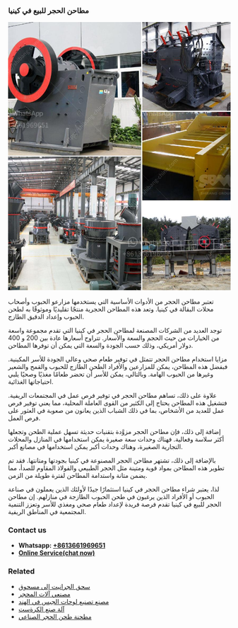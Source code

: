 <h3>مطاحن الحجر للبيع في كينيا</h3><img src='1701853937.jpg' alt=''><p>تعتبر مطاحن الحجر من الأدوات الأساسية التي يستخدمها مزارعو الحبوب وأصحاب محلات البقالة في كينيا. وتعد هذه المطاحن الحجرية منتجًا تقليديًا وموثوقًا به لطحن الحبوب وإعداد الدقيق الطازج.</p><p>توجد العديد من الشركات المصنعة لمطاحن الحجر في كينيا التي تقدم مجموعة واسعة من الخيارات من حيث الحجم والسعة والأسعار. تتراوح أسعارها عادة بين 200 و 400 دولار أمريكي، وذلك حسب الجودة والسعة التي يمكن أن توفرها المطاحن.</p><p>مزايا استخدام مطاحن الحجر تتمثل في توفير طعام صحي وعالي الجودة للأسر المكينية. فبفضل هذه المطاحن، يمكن للمزارعين والأفراد الطحن الطازج للحبوب والقمح والشعير وغيرها من الحبوب الهامة. وبالتالي، يمكن للأسر أن تحضر طعامًا مغذيًا وصحيًا يلبي احتياجاتها الغذائية.</p><p>علاوة على ذلك، تساهم مطاحن الحجر في توفير فرص عمل في المجتمعات الريفية. فتشغيل هذه المطاحن يحتاج إلى الكثير من القوى العاملة المحلية، مما يعني توفير فرص عمل للعديد من الأشخاص، بما في ذلك الشباب الذين يعانون من صعوبة في العثور على فرص العمل.</p><p>إضافة إلى ذلك، فإن مطاحن الحجر مزوَّدة بتقنيات حديثة تسهل عملية الطحن وتجعلها أكثر سلاسة وفعالية. فهناك وحدات سعة صغيرة يمكن استخدامها في المنازل والمحلات التجارية الصغيرة، وهناك وحدات أكبر يمكن استخدامها في مصانع أكبر.</p><p>بالإضافة إلى ذلك، تشتهر مطاحن الحجر المصنوعة في كينيا بجودتها ومتانتها. فقد تم تطوير هذه المطاحن بمواد قوية ومتينة مثل الحجر الطبيعي والفولاذ المقاوم للصدأ، مما يضمن متانة واستدامة المطاحن لفترة طويلة من الزمن.</p><p>لذا، يعتبر شراء مطاحن الحجر في كينيا استثمارًا جيدًا لأولئك الذين يعملون في صناعة الحبوب أو الأفراد الذين يرغبون في طحن الحبوب الطازجة في منازلهم. إن مطاحن الحجر للبيع في كينيا تقدم فرصة فريدة لإعداد طعام صحي ومغذي للأسر وتعزز التنمية المجتمعية في المناطق الريفية.</p><h3>Contact us</h3><ul><li><strong>Whatsapp:&nbsp;<a href="https://wa.me/8613661969651">+8613661969651</a></strong></li><li><a href="https://swt.shibang-china.com/?git&amp;zhl&amp;مطاحن الحجر للبيع في كينيا"><strong>Online Service(chat now)</strong></a></li></ul><h3>Related</h3><ul><li><a href='سحق الجرانيت إلى مسحوق.md'>سحق الجرانيت إلى مسحوق</a></li><li><a href='مصنعي آلات المحجر.md'>مصنعي آلات المحجر</a></li><li><a href='مصنع تصنيع لوحات الجبس في الهند.md'>مصنع تصنيع لوحات الجبس في الهند</a></li><li><a href='آلة صنع الكرةست.md'>آلة صنع الكرةست</a></li><li><a href='مطحنة طحن الحجر الصناعي.md'>مطحنة طحن الحجر الصناعي</a></li></ul>